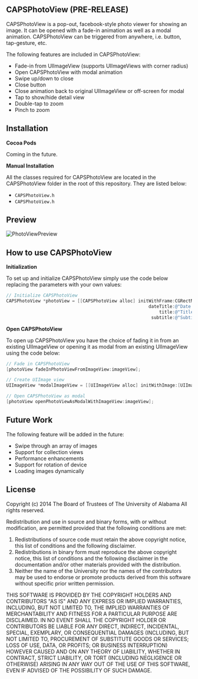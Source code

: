 ## CAPSPhotoView (PRE-RELEASE)

CAPSPhotoView is a pop-out, facebook-style photo viewer for showing an image. It can be opened with a fade-in animation as well as a modal animation. CAPSPhotoView can be triggered from anywhere, i.e. button, tap-gesture, etc.

The following features are included in CAPSPhotoView:

* Fade-in from UIImageView (supports UIImageViews with corner radius)
* Open CAPSPhotoView with modal animation
* Swipe up/down to close 
* Close button
* Close animation back to original UIImageView or off-screen for modal
* Tap to show/hide detail view
* Double-tap to zoom
* Pinch to zoom

## Installation

**Cocoa Pods**

Coming in the future.

**Manual Installation**

All the classes required for CAPSPhotoView are located in the CAPSPhotoView folder in the root of this repository. They are listed below:

* <code>CAPSPhotoView.h</code>
* <code>CAPSPhotoView.h</code>

## Preview

![PhotoViewPreview](https://raw.githubusercontent.com/uacaps/ResourceRepo/master/CAPSPhotoView/PhotoViewPreviewLoop.gif)

## How to use CAPSPhotoView

**Initialization**

To set up and initialize CAPSPhotoView simply use the code below replacing the parameters with your own values:

```objective-c
// Initialize CAPSPhotoView
CAPSPhotoView *photoView = [[CAPSPhotoView alloc] initWithFrame:CGRectMake(0, 0, 320, 568)
                                                      dateTitle:@"Date: 03/12/2014"
                                                          title:@"Title"
                                                       subtitle:@"Subtitle"];
```

**Open CAPSPhotoView**

To open up CAPSPhotoView you have the choice of fading it in from an existing UIImageView or opening it as modal from an existing UIImageView using the code below:

```objective-c
// Fade in CAPSPhotoView
[photoView fadeInPhotoViewFromImageView:imageView];
```
```objective-c
// Create UIImage view
UIImageView *modalImageView = [[UIImageView alloc] initWithImage:[UIImage imageNamed:@"photo.jpg"]];

// Open CAPSPhotoView as modal
[photoView openPhotoViewAsModalWithImageView:imageView];
```

## Future Work

The following feature will be added in the future:

* Swipe through an array of images
* Support for collection views
* Performance enhancements
* Support for rotation of device
* Loading images dynamically

## License ##

Copyright (c) 2014 The Board of Trustees of The University of Alabama
All rights reserved.

Redistribution and use in source and binary forms, with or without
modification, are permitted provided that the following conditions
are met:

 1. Redistributions of source code must retain the above copyright
    notice, this list of conditions and the following disclaimer.
 2. Redistributions in binary form must reproduce the above copyright
    notice, this list of conditions and the following disclaimer in the
    documentation and/or other materials provided with the distribution.
 3. Neither the name of the University nor the names of the contributors
    may be used to endorse or promote products derived from this software
    without specific prior written permission.

THIS SOFTWARE IS PROVIDED BY THE COPYRIGHT HOLDERS AND CONTRIBUTORS
"AS IS" AND ANY EXPRESS OR IMPLIED WARRANTIES, INCLUDING, BUT NOT
LIMITED TO, THE IMPLIED WARRANTIES OF MERCHANTABILITY AND FITNESS
FOR A PARTICULAR PURPOSE ARE DISCLAIMED. IN NO EVENT SHALL
THE COPYRIGHT HOLDER OR CONTRIBUTORS BE LIABLE FOR ANY DIRECT,
INDIRECT, INCIDENTAL, SPECIAL, EXEMPLARY, OR CONSEQUENTIAL DAMAGES
(INCLUDING, BUT NOT LIMITED TO, PROCUREMENT OF SUBSTITUTE GOODS OR
SERVICES; LOSS OF USE, DATA, OR PROFITS; OR BUSINESS INTERRUPTION)
HOWEVER CAUSED AND ON ANY THEORY OF LIABILITY, WHETHER IN CONTRACT,
STRICT LIABILITY, OR TORT (INCLUDING NEGLIGENCE OR OTHERWISE)
ARISING IN ANY WAY OUT OF THE USE OF THIS SOFTWARE, EVEN IF ADVISED
OF THE POSSIBILITY OF SUCH DAMAGE.
